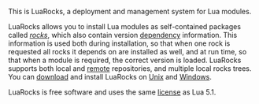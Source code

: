 This is LuaRocks, a deployment and management system for Lua modules.

LuaRocks allows you to install Lua modules as self-contained packages called [*rocks*][1],
which also contain version [dependency][2] information. This information is used both during installation,
so that when one rock is requested all rocks it depends on are installed as well, and at run time,
so that when a module is required, the correct version is loaded. LuaRocks supports both local and
[remote][3] repositories, and multiple local rocks trees. You can [download][4] and install LuaRocks
on [Unix][5] and [Windows][6].

LuaRocks is free software and uses the same [license][7] as Lua 5.1.

[1]: http://luarocks.org/en/Types_of_rocks
[2]: http://luarocks.org/en/Dependencies
[3]: http://luarocks.org/en/Rocks_repositories
[4]: http://luarocks.org/en/Download
[5]: http://luarocks.org/en/Installation_instructions_for_Unix
[6]: http://luarocks.org/en/Installation_instructions_for_Windows
[7]: http://luarocks.org/en/License
